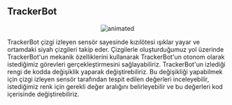 ## TrackerBot
<p align="center">
  <img src="https://user-images.githubusercontent.com/112697142/231176647-606db0a1-85d6-4fbe-8dca-565c89164e5e.gif" alt="animated" />
</p>

TrackerBot çizgi izleyen sensör sayesinde kızılötesi ışıklar yayar ve ortamdaki siyah çizgileri takip eder. Çizgilerle oluşturduğumuz yol üzerinde TrackerBot'un mekanik özelliklerini kullanarak TrackerBot'un otonom olarak istediğimiz görevleri gerçekleştirmesini sağlayabiliriz. TrackerBot'un izlediği rengi de kodda değişiklik yaparak değiştirebiliriz. Bu değişikliği yapabilmek için çizgi izleyen sensör tarafından tespit edilen değerleri inceleyebilir, istediğimiz renk için gerekli değer aralığını belirleyebilir ve bu değerleri kod içerisinde değiştirebiliriz.


